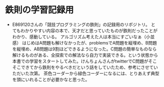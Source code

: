 # 鉄則の学習記録用

- E869120さんの「競技プログラミングの鉄則」の記録用のリポジトリ。
とてもわかりやすい内容の本で、天才だと思っていたものが鉄則だったことがわかり、感動している。
アルゴリズム考えた人は本当にすごいなぁ（小並感）
はじめはA問題も解けなかったが、problemsでA問題を縦埋め、B問題を縦埋め、AB問題は9割ほどできるようになった。C問題の簡単なものなら解けるものがある、全探索での解法なら自力で実装できる。という状態から本書での学習をスタートしてみた。けんちょんさんがtwitterでC問題がそこそこできてから鉄則をやるべきだという話をしていたため、参考にさせていただいた次第。
茶色コーダーから緑色コーダーになるには、とりあえず典型を頭にいれることが必要かなと思った。
